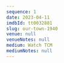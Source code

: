 ```yaml
---
sequence: 1
date: 2023-04-11
imdbId: tt0032881
slug: our-town-1940
venue: null
venueNotes: null
medium: Watch TCM
mediumNotes: null
---
```


